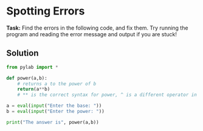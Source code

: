 # Spotting Errors

**Task:** Find the errors in the following code, and fix them. Try running the program and reading the error message and output if you are stuck!

## Solution
```python
from pylab import *

def power(a,b):
    # returns a to the power of b
    return(a**b)
    # ** is the correct syntax for power, ^ is a different operator in Python

a = eval(input("Enter the base: "))
b = eval(input("Enter the power: "))

print("The answer is", power(a,b))


```
